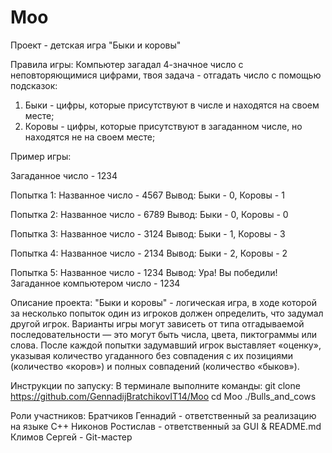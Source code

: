 # Moo
Проект - детская игра "Быки и коровы"




Правила игры:
Компьютер загадал 4-значное число с неповторяющимися цифрами, твоя задача - отгадать число с помощью подсказок:
1) Быки - цифры, которые присутствуют в числе и находятся на своем месте;
2) Коровы - цифры, которые присутствуют в загаданном числе, но находятся не на своем месте;

Пример игры:

Загаданное число - 1234

Попытка 1:
Названное число - 4567
Вывод: Быки - 0, Коровы - 1

Попытка 2:
Названное число - 6789
Вывод: Быки - 0, Коровы - 0

Попытка 3:
Названное число - 3124
Вывод: Быки - 1, Коровы - 3

Попытка 4:
Названное число - 2134
Вывод: Быки - 2, Коровы - 2

Попытка 5:
Названное число - 1234
Вывод: 
Ура!
Вы победили!
Загаданное компьютером число - 1234




Описание проекта: 
"Быки и коровы" - логическая игра, в ходе которой за несколько попыток один из игроков должен определить, что задумал другой игрок. 
Варианты игры могут зависеть от типа отгадываемой последовательности — это могут быть числа, цвета, пиктограммы или слова. 
После каждой попытки задумавший игрок выставляет «оценку», указывая количество угаданного без совпадения с их позициями (количество «коров») и полных совпадений (количество «быков»). 




Инструкции по запуску:
В терминале выполните команды:
git clone https://github.com/GennadijBratchikovIT14/Moo
cd Moo
./Bulls_and_cows




Роли участников:
Братчиков Геннадий - ответственный за реализацию на языке C++
Никонов Ростислав - ответственный за GUI & README.md 
Климов Сергей - Git-мастер
